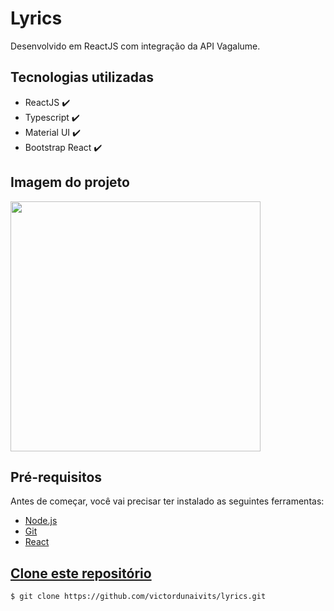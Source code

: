 <h1>Lyrics</h1>
<p>Desenvolvido em ReactJS com integração da API Vagalume.</p>

<h2>Tecnologias utilizadas</h2>
<ul>
    <li>ReactJS ✔️</li>
    <li>Typescript ✔️</li>
    <li>Material UI ✔️</li>
    <li>Bootstrap React ✔️</li>
</ul>

<h2> Imagem do projeto </h2>
<img src="./src/assets/read.gif"style="height: 400px">

<h2>Pré-requisitos</h2>
<p>Antes de começar, você vai precisar ter instalado as seguintes ferramentas:</p>
<ul>
    <li><a href="https://nodejs.org/pt-br/download/" target="_blank">Node.js</li>
    <li><a href="https://gitforwindows.org/" target="_blank">Git</li>
     <li><a href="https://create-react-app.dev/docs/getting-started" target="_blank">React</li>
</ul>

<h2>Clone este repositório</h2>

```bash
$ git clone https://github.com/victordunaivits/lyrics.git
```
